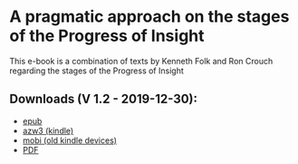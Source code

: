 # A pragmatic approach on the stages of the Progress of Insight

This e-book is a combination of texts by Kenneth Folk and Ron Crouch regarding the stages of the Progress of Insight

## Downloads (V 1.2 - 2019-12-30):

- [epub](https://github.com/atrahhdis/pragmapoi/raw/master/ebooks/A%20pragmatic%20approach%20on%20the%20stages%20of%20the%20Progress%20of%20Insight.epub)
- [azw3 (kindle)](https://github.com/atrahhdis/pragmapoi/raw/master/ebooks/A%20pragmatic%20approach%20on%20the%20stages%20of%20the%20Progress%20of%20Insight.azw3)
- [mobi (old kindle devices)](https://github.com/atrahhdis/pragmapoi/raw/master/ebooks/A%20pragmatic%20approach%20on%20the%20stages%20of%20the%20Progress%20of%20Insight.mobi)
- [PDF](https://github.com/atrahhdis/pragmapoi/raw/master/ebooks/A%20pragmatic%20approach%20on%20the%20stages%20of%20the%20Progress%20of%20Insight.pdf)
